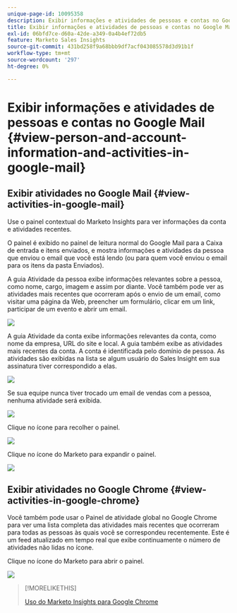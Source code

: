 ```yaml
---
unique-page-id: 10095358
description: Exibir informações e atividades de pessoas e contas no Google Mail - Documentação do Marketo - Documentação do produto
title: Exibir informações e atividades de pessoas e contas no Google Mail
exl-id: 06bfd7ce-d60a-42de-a349-0a4b4ef72db5
feature: Marketo Sales Insights
source-git-commit: 431bd258f9a68bbb9df7acf043085578d3d91b1f
workflow-type: tm+mt
source-wordcount: '297'
ht-degree: 0%

---
```


# Exibir informações e atividades de pessoas e contas no Google Mail {#view-person-and-account-information-and-activities-in-google-mail}

## Exibir atividades no Google Mail {#view-activities-in-google-mail}

Use o painel contextual do Marketo Insights para ver informações da conta e atividades recentes.

O painel é exibido no painel de leitura normal do Google Mail para a Caixa de entrada e itens enviados, e mostra informações e atividades da pessoa que enviou o email que você está lendo (ou para quem você enviou o email para os itens da pasta Enviados).

A guia Atividade da pessoa exibe informações relevantes sobre a pessoa, como nome, cargo, imagem e assim por diante. Você também pode ver as atividades mais recentes que ocorreram após o envio de um email, como visitar uma página da Web, preencher um formulário, clicar em um link, participar de um evento e abrir um email.

![](assets/1.png)

A guia Atividade da conta exibe informações relevantes da conta, como nome da empresa, URL do site e local. A guia também exibe as atividades mais recentes da conta. A conta é identificada pelo domínio de pessoa. As atividades são exibidas na lista se algum usuário do Sales Insight em sua assinatura tiver correspondido a elas.

![](assets/2.png)

Se sua equipe nunca tiver trocado um email de vendas com a pessoa, nenhuma atividade será exibida.

![](assets/3.png)

Clique no ícone para recolher o painel.

![](assets/4.png)

Clique no ícone do Marketo para expandir o painel.

![](assets/image2015-10-6-15-3a43-3a22.png)

## Exibir atividades no Google Chrome {#view-activities-in-google-chrome}

Você também pode usar o Painel de atividade global no Google Chrome para ver uma lista completa das atividades mais recentes que ocorreram para todas as pessoas às quais você se correspondeu recentemente. Este é um feed atualizado em tempo real que exibe continuamente o número de atividades não lidas no ícone.

Clique no ícone do Marketo para abrir o painel.

![](assets/image2015-10-6-15-3a32-3a52.png)

>[!MORELIKETHIS]
>
>[Uso do Marketo Insights para Google Chrome](/help/marketo/product-docs/marketo-sales-insight/msi-chrome-plugin/using-marketo-insights-for-google-chrome.md)
